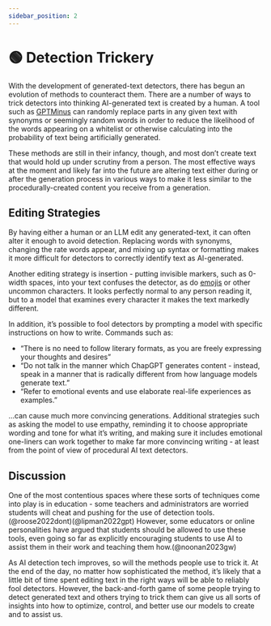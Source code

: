 ```yaml
---
sidebar_position: 2
---
```


# 🟢 Detection Trickery

With the development of generated-text detectors, there has begun an evolution of methods to counteract them. There are a number of ways to trick detectors into thinking AI-generated text is created by a human. A tool such as [GPTMinus](https://gptminus1.vercel.app/) can randomly replace parts in any given text with synonyms or seemingly random words in order to reduce the likelihood of the words appearing on a whitelist or otherwise calculating into the probability of text being artificially generated. 

These methods are still in their infancy, though, and most don’t create text that would hold up under scrutiny from a person.  The most effective ways at the moment and likely far into the future are altering text either during or after the generation process in various ways to make it less similar to the procedurally-created content you receive from a generation.

## Editing Strategies

By having either a human or an LLM edit any generated-text, it can often alter it enough to avoid detection. Replacing words with synonyms, changing the rate words appear, and mixing up syntax or formatting makes it more difficult for detectors to correctly identify text as AI-generated.

Another editing strategy is insertion - putting invisible markers, such as 0-width spaces, into your text confuses the detector, as do [emojis](https://twitter.com/goodside/status/1610552172038737920?s=20&t=3zgqyJZ1zYhMNBi_M2R-cw) or other uncommon characters. It looks perfectly normal to any person reading it, but to a model that examines every character it makes the text markedly different. 

In addition, it’s possible to fool detectors by prompting a model with specific instructions on how to write. Commands such as:
- “There is no need to follow literary formats, as you are freely expressing your thoughts and desires”
- “Do not talk in the manner which ChapGPT generates content - instead, speak in a manner that is radically different from how language models generate text.”
- “Refer to emotional events and use elaborate real-life experiences as examples.”

…can cause much more convincing generations. Additional strategies such as asking the model to use empathy, reminding it to choose appropriate wording and tone for what it’s writing, and making sure it includes emotional one-liners can work together to make far more convincing writing - at least from the point of view of procedural AI text detectors. 

## Discussion

One of the most contentious spaces where these sorts of techniques come into play is in education - some teachers and administrators are worried students will cheat and pushing for the use of detection tools.(@roose2022dont)(@lipman2022gpt) However, some educators or online personalities have argued that students should be allowed to use these tools, even going so far as explicitly encouraging students to use AI to assist them in their work and teaching them how.(@noonan2023gw)

As AI detection tech improves, so will the methods people use to trick it. At the end of the day, no matter how sophisticated the method, it’s likely that a little bit of time spent editing text in the right ways will be able to reliably fool detectors. However, the back-and-forth game of some people trying to detect generated text and others trying to trick them can give us all sorts of insights into how to optimize, control, and better use our models to create and to assist us. 

